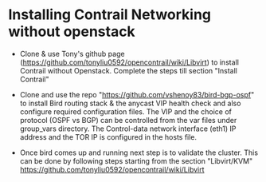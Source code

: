 # Installing Contrail Networking without openstack

* Clone & use Tony's github page (https://github.com/tonyliu0592/opencontrail/wiki/Libvirt) to install Contrail without Openstack. Complete the steps till section "Install Contrail"

* Clone and use the repo "https://github.com/vshenoy83/bird-bgp-ospf" to install Bird routing stack & the anycast VIP health check and also configure required configuration files. The VIP and the choice of protocol (OSPF vs BGP) can be controlled from the var files under group_vars directory. The Control-data network interface (eth1) IP address and the TOR IP is configured in the hosts file.

* Once bird comes up and running next step is to validate the cluster. This can be done by following steps starting from the section "Libvirt/KVM" https://github.com/tonyliu0592/opencontrail/wiki/Libvirt
 
